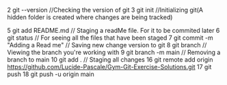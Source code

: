 
   2 git --version //Checking the version of git
   3 git init //Initializing git(A hidden folder is created where changes are   being tracked)
   
   5 git add README.md // Staging a readMe file. For it to be commited later
   6 git status  // For seeing all the files that have been staged
   7 git commit -m "Adding a Read me" // Saving new change version to git
   8 git branch // Viewing the branch you're working with
   9 git branch -m main // Removing a branch to main
   10 git add . // Staging all changes
   16 git remote add origin https://github.com/Lucide-Pascale/Gym-Git-Exercise-Solutions.git
  17 git push
  18 git push -u origin main